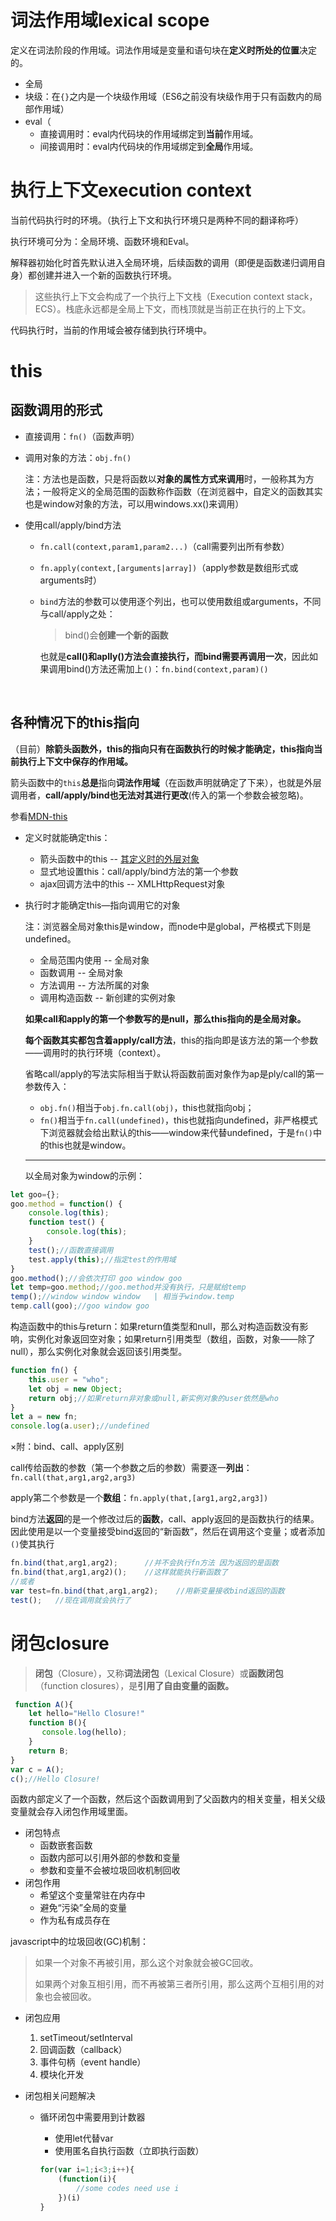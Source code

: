 # 词法作用域lexical scope

定义在词法阶段的作用域。词法作用域是变量和语句块在**定义时所处的位置**决定的。

- 全局
- 块级：在`{}`之内是一个块级作用域（ES6之前没有块级作用于只有函数内的局部作用域）
- eval（
  - 直接调用时：eval内代码块的作用域绑定到**当前**作用域。
  - 间接调用时：eval内代码块的作用域绑定到**全局**作用域。

# 执行上下文execution context

当前代码执行时的环境。（执行上下文和执行环境只是两种不同的翻译称呼）

执行环境可分为：全局环境、函数环境和Eval。

解释器初始化时首先默认进入全局环境，后续函数的调用（即便是函数递归调用自身）都创建并进入一个新的函数执行环境。

> 这些执行上下文会构成了一个执行上下文栈（Execution context stack，ECS）。栈底永远都是全局上下文，而栈顶就是当前正在执行的上下文。

代码执行时，当前的作用域会被存储到执行环境中。

# this

## 函数调用的形式

- 直接调用：`fn()`（函数声明）

- 调用对象的方法：`obj.fn()`

  注：方法也是函数，只是将函数以**对象的属性方式来调用**时，一般称其为方法；一般将定义的全局范围的函数称作函数（在浏览器中，自定义的函数其实也是window对象的方法，可以用windows.xx()来调用）

- 使用call/apply/bind方法

  - `fn.call(context,param1,param2...)`（call需要列出所有参数）

  - `fn.apply(context,[arguments|array])`（apply参数是数组形式或arguments时）

  - `bind`方法的参数可以使用逐个列出，也可以使用数组或arguments，不同与call/apply之处：

    > bind()会**创建一个新的函数**

    也就是**call()和aplly()方法会直接执行，而bind需要再调用一次**，因此如果调用bind()方法还需加上`()`：`fn.bind(context,param)()`

  ​

各种情况下的this指向
---

（目前）**除箭头函数外，this的指向只有在函数执行的时候才能确定，this指向当前执行上下文中保存的作用域。**

箭头函数中的`this`**总是**指向**词法作用域**（在函数声明就确定了下来），也就是外层调用者，**call/apply/bind也无法对其进行更改**(传入的第一个参数会被忽略)。

参看[MDN-this](https://developer.mozilla.org/zh-CN/docs/Web/JavaScript/Reference/Operators/this)

- 定义时就能确定this：
  - 箭头函数中的this -- [其定义时的外层对象](#this)
  - 显式地设置this：call/apply/bind方法的第一个参数
  - ajax回调方法中的this -- XMLHttpRequest对象


- 执行时才能确定this—指向调用它的对象

  注：浏览器全局对象this是window，而node中是global，严格模式下则是undefined。

  - 全局范围内使用 -- 全局对象
  - 函数调用 -- 全局对象
  - 方法调用 -- 方法所属的对象
  - 调用构造函数 -- 新创建的实例对象

  **如果call和apply的第一个参数写的是null，那么this指向的是全局对象。**

  **每个函数其实都包含着apply/call方法**，this的指向即是该方法的第一个参数——调用时的执行环境（context）。

  省略call/apply的写法实际相当于默认将函数前面对象作为ap是ply/call的第一参数传入：

  - `obj.fn()`相当于`obj.fn.call(obj)`，this也就指向obj；
  - `fn()`相当于`fn.call(undefined)`，this也就指向undefined，非严格模式下浏览器就会给出默认的this——window来代替undefined，于是`fn()`中的this也就是window。

  ---

  以全局对象为window的示例：

```javascript
let goo={};
goo.method = function() {
    console.log(this);
    function test() {
        console.log(this);
    }
    test();//函数直接调用
    test.apply(this);//指定test的作用域
}
goo.method();//会依次打印 goo window goo
let temp=goo.method;//goo.method并没有执行，只是赋给temp
temp();//window window window   | 相当于window.temp
temp.call(goo);//goo window goo
```

构造函数中的this与return：如果return值类型和null，那么对构造函数没有影响，实例化对象返回空对象；如果return引用类型（数组，函数，对象——除了null），那么实例化对象就会返回该引用类型。

```javascript
function fn() {
    this.user = "who";
    let obj = new Object;
    return obj;//如果return非对象或null,新实例对象的user依然是who
}
let a = new fn;
console.log(a.user);//undefined
```

×附：bind、call、apply区别

call传给函数的参数（第一个参数之后的参数）需要逐一**列出**：`fn.call(that,arg1,arg2,arg3)`

apply第二个参数是一个**数组**：`fn.apply(that,[arg1,arg2,arg3])`

bind方法**返回**的是一个修改过后的**函数**，call、apply返回的是函数执行的结果。因此使用是以一个变量接受bind返回的“新函数”，然后在调用这个变量；或者添加`()`使其执行

```javascript
fn.bind(that,arg1,arg2);      //并不会执行fn方法 因为返回的是函数
fn.bind(that,arg1,arg2)();    //这样就能执行新函数了
//或者
var test=fn.bind(that,arg1,arg2);    //用新变量接收bind返回的函数
test();   //现在调用就会执行了
```

# 闭包closure

> **闭包**（Closure），又称**词法闭包**（Lexical Closure）或**函数闭包**（function closures），是**引用了自由变量的函数。**

```javascript
 function A(){
    let hello="Hello Closure!"
    function B(){
       console.log(hello);
    }
    return B;
}
var c = A();
c();//Hello Closure!
```

​	函数内部定义了一个函数，然后这个函数调用到了父函数内的相关变量，相关父级变量就会存入闭包作用域里面。

- 闭包特点
  - 函数嵌套函数
  - 函数内部可以引用外部的参数和变量
  - 参数和变量不会被垃圾回收机制回收
- 闭包作用
  - 希望这个变量常驻在内存中
  - 避免“污染”全局的变量
  - 作为私有成员存在

 javascript中的垃圾回收(GC)机制：

> 如果一个对象不再被引用，那么这个对象就会被GC回收。
>
> 如果两个对象互相引用，而不再被第三者所引用，那么这两个互相引用的对象也会被回收。

- 闭包应用
  1. setTimeout/setInterval
  2. 回调函数（callback）
  3. 事件句柄（event handle）
  4. 模块化开发

- 闭包相关问题解决

  - 循环闭包中需要用到计数器

    - 使用let代替var
    - 使用匿名自执行函数（立即执行函数）

    ```javascript
    for(var i=1;i<3;i++){
        (function(i){
            //some codes need use i
        })(i)
    }
    ```
